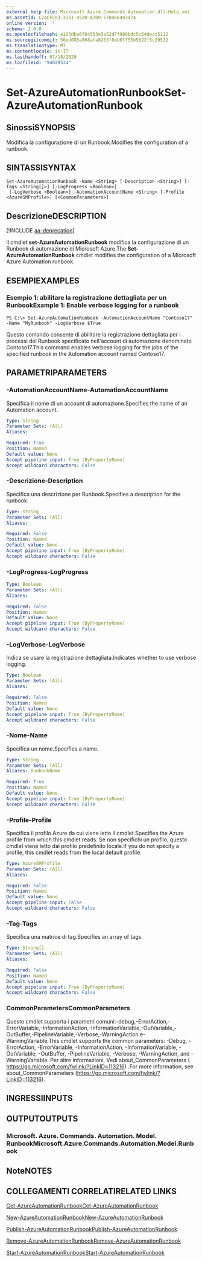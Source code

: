 ```yaml
---
external help file: Microsoft.Azure.Commands.Automation.dll-Help.xml
ms.assetid: C24CFC83-3151-452D-A7B9-E78466493474
online version: ''
schema: 2.0.0
ms.openlocfilehash: e193dba6f64553e5e52d7f900bdc5c54deac5112
ms.sourcegitcommit: 56ed085a868afa8263f8eb0f755b5822f5c29532
ms.translationtype: MT
ms.contentlocale: it-IT
ms.lasthandoff: 07/18/2020
ms.locfileid: "94029534"
---
```

# <span data-ttu-id="8231b-101">Set-AzureAutomationRunbook</span><span class="sxs-lookup"><span data-stu-id="8231b-101">Set-AzureAutomationRunbook</span></span>

## <span data-ttu-id="8231b-102">Sinossi</span><span class="sxs-lookup"><span data-stu-id="8231b-102">SYNOPSIS</span></span>

<span data-ttu-id="8231b-103">Modifica la configurazione di un Runbook.</span><span class="sxs-lookup"><span data-stu-id="8231b-103">Modifies the configuration of a runbook.</span></span>

## <span data-ttu-id="8231b-104">SINTASSI</span><span class="sxs-lookup"><span data-stu-id="8231b-104">SYNTAX</span></span>

```
Set-AzureAutomationRunbook -Name <String> [-Description <String>] [-Tags <String[]>] [-LogProgress <Boolean>]
 [-LogVerbose <Boolean>] -AutomationAccountName <String> [-Profile <AzureSMProfile>] [<CommonParameters>]
```

## <span data-ttu-id="8231b-105">Descrizione</span><span class="sxs-lookup"><span data-stu-id="8231b-105">DESCRIPTION</span></span>

[!INCLUDE [aa-deprecation](../include/aa-deprecation.md)]

<span data-ttu-id="8231b-106">Il cmdlet **set-AzureAutomationRunbook** modifica la configurazione di un Runbook di automazione di Microsoft Azure.</span><span class="sxs-lookup"><span data-stu-id="8231b-106">The **Set-AzureAutomationRunbook** cmdlet modifies the configuration of a Microsoft Azure Automation runbook.</span></span>

## <span data-ttu-id="8231b-107">ESEMPI</span><span class="sxs-lookup"><span data-stu-id="8231b-107">EXAMPLES</span></span>

### <span data-ttu-id="8231b-108">Esempio 1: abilitare la registrazione dettagliata per un Runbook</span><span class="sxs-lookup"><span data-stu-id="8231b-108">Example 1: Enable verbose logging for a runbook</span></span>
```
PS C:\> Set-AzureAutomationRunbook -AutomationAccountName "Contoso17" -Name "MyRunbook" -LogVerbose $True
```

<span data-ttu-id="8231b-109">Questo comando consente di abilitare la registrazione dettagliata per i processi del Runbook specificato nell'account di automazione denominato Contoso17.</span><span class="sxs-lookup"><span data-stu-id="8231b-109">This command enables verbose logging for the jobs of the specified runbook in the Automation account named Contoso17.</span></span>

## <span data-ttu-id="8231b-110">PARAMETRI</span><span class="sxs-lookup"><span data-stu-id="8231b-110">PARAMETERS</span></span>

### <span data-ttu-id="8231b-111">-AutomationAccountName</span><span class="sxs-lookup"><span data-stu-id="8231b-111">-AutomationAccountName</span></span>
<span data-ttu-id="8231b-112">Specifica il nome di un account di automazione.</span><span class="sxs-lookup"><span data-stu-id="8231b-112">Specifies the name of an Automation account.</span></span>

```yaml
Type: String
Parameter Sets: (All)
Aliases: 

Required: True
Position: Named
Default value: None
Accept pipeline input: True (ByPropertyName)
Accept wildcard characters: False
```

### <span data-ttu-id="8231b-113">-Descrizione</span><span class="sxs-lookup"><span data-stu-id="8231b-113">-Description</span></span>
<span data-ttu-id="8231b-114">Specifica una descrizione per Runbook.</span><span class="sxs-lookup"><span data-stu-id="8231b-114">Specifies a description for the runbook.</span></span>

```yaml
Type: String
Parameter Sets: (All)
Aliases: 

Required: False
Position: Named
Default value: None
Accept pipeline input: True (ByPropertyName)
Accept wildcard characters: False
```

### <span data-ttu-id="8231b-115">-LogProgress</span><span class="sxs-lookup"><span data-stu-id="8231b-115">-LogProgress</span></span>
```yaml
Type: Boolean
Parameter Sets: (All)
Aliases: 

Required: False
Position: Named
Default value: None
Accept pipeline input: True (ByPropertyName)
Accept wildcard characters: False
```

### <span data-ttu-id="8231b-116">-LogVerbose</span><span class="sxs-lookup"><span data-stu-id="8231b-116">-LogVerbose</span></span>
<span data-ttu-id="8231b-117">Indica se usare la registrazione dettagliata.</span><span class="sxs-lookup"><span data-stu-id="8231b-117">Indicates whether to use verbose logging.</span></span>

```yaml
Type: Boolean
Parameter Sets: (All)
Aliases: 

Required: False
Position: Named
Default value: None
Accept pipeline input: True (ByPropertyName)
Accept wildcard characters: False
```

### <span data-ttu-id="8231b-118">-Nome</span><span class="sxs-lookup"><span data-stu-id="8231b-118">-Name</span></span>
<span data-ttu-id="8231b-119">Specifica un nome.</span><span class="sxs-lookup"><span data-stu-id="8231b-119">Specifies a name.</span></span>

```yaml
Type: String
Parameter Sets: (All)
Aliases: RunbookName

Required: True
Position: Named
Default value: None
Accept pipeline input: True (ByPropertyName)
Accept wildcard characters: False
```

### <span data-ttu-id="8231b-120">-Profile</span><span class="sxs-lookup"><span data-stu-id="8231b-120">-Profile</span></span>
<span data-ttu-id="8231b-121">Specifica il profilo Azure da cui viene letto il cmdlet.</span><span class="sxs-lookup"><span data-stu-id="8231b-121">Specifies the Azure profile from which this cmdlet reads.</span></span>
<span data-ttu-id="8231b-122">Se non specifichi un profilo, questo cmdlet viene letto dal profilo predefinito locale.</span><span class="sxs-lookup"><span data-stu-id="8231b-122">If you do not specify a profile, this cmdlet reads from the local default profile.</span></span>

```yaml
Type: AzureSMProfile
Parameter Sets: (All)
Aliases: 

Required: False
Position: Named
Default value: None
Accept pipeline input: False
Accept wildcard characters: False
```

### <span data-ttu-id="8231b-123">-Tag</span><span class="sxs-lookup"><span data-stu-id="8231b-123">-Tags</span></span>
<span data-ttu-id="8231b-124">Specifica una matrice di tag.</span><span class="sxs-lookup"><span data-stu-id="8231b-124">Specifies an array of tags.</span></span>

```yaml
Type: String[]
Parameter Sets: (All)
Aliases: 

Required: False
Position: Named
Default value: None
Accept pipeline input: True (ByPropertyName)
Accept wildcard characters: False
```

### <span data-ttu-id="8231b-125">CommonParameters</span><span class="sxs-lookup"><span data-stu-id="8231b-125">CommonParameters</span></span>
<span data-ttu-id="8231b-126">Questo cmdlet supporta i parametri comuni:-debug,-ErrorAction,-ErrorVariable,-InformationAction,-InformationVariable,-OutVariable,-OutBuffer,-PipelineVariable,-Verbose,-WarningAction e-WarningVariable.</span><span class="sxs-lookup"><span data-stu-id="8231b-126">This cmdlet supports the common parameters: -Debug, -ErrorAction, -ErrorVariable, -InformationAction, -InformationVariable, -OutVariable, -OutBuffer, -PipelineVariable, -Verbose, -WarningAction, and -WarningVariable.</span></span> <span data-ttu-id="8231b-127">Per altre informazioni, Vedi about_CommonParameters ( https://go.microsoft.com/fwlink/?LinkID=113216) .</span><span class="sxs-lookup"><span data-stu-id="8231b-127">For more information, see about_CommonParameters (https://go.microsoft.com/fwlink/?LinkID=113216).</span></span>

## <span data-ttu-id="8231b-128">INGRESSI</span><span class="sxs-lookup"><span data-stu-id="8231b-128">INPUTS</span></span>

## <span data-ttu-id="8231b-129">OUTPUT</span><span class="sxs-lookup"><span data-stu-id="8231b-129">OUTPUTS</span></span>

### <span data-ttu-id="8231b-130">Microsoft. Azure. Commands. Automation. Model. Runbook</span><span class="sxs-lookup"><span data-stu-id="8231b-130">Microsoft.Azure.Commands.Automation.Model.Runbook</span></span>

## <span data-ttu-id="8231b-131">Note</span><span class="sxs-lookup"><span data-stu-id="8231b-131">NOTES</span></span>

## <span data-ttu-id="8231b-132">COLLEGAMENTI CORRELATI</span><span class="sxs-lookup"><span data-stu-id="8231b-132">RELATED LINKS</span></span>

[<span data-ttu-id="8231b-133">Get-AzureAutomationRunbook</span><span class="sxs-lookup"><span data-stu-id="8231b-133">Get-AzureAutomationRunbook</span></span>](./Get-AzureAutomationRunbook.md)

[<span data-ttu-id="8231b-134">New-AzureAutomationRunbook</span><span class="sxs-lookup"><span data-stu-id="8231b-134">New-AzureAutomationRunbook</span></span>](./New-AzureAutomationRunbook.md)

[<span data-ttu-id="8231b-135">Publish-AzureAutomationRunbook</span><span class="sxs-lookup"><span data-stu-id="8231b-135">Publish-AzureAutomationRunbook</span></span>](./Publish-AzureAutomationRunbook.md)

[<span data-ttu-id="8231b-136">Remove-AzureAutomationRunbook</span><span class="sxs-lookup"><span data-stu-id="8231b-136">Remove-AzureAutomationRunbook</span></span>](./Remove-AzureAutomationRunbook.md)

[<span data-ttu-id="8231b-137">Start-AzureAutomationRunbook</span><span class="sxs-lookup"><span data-stu-id="8231b-137">Start-AzureAutomationRunbook</span></span>](./Start-AzureAutomationRunbook.md)



